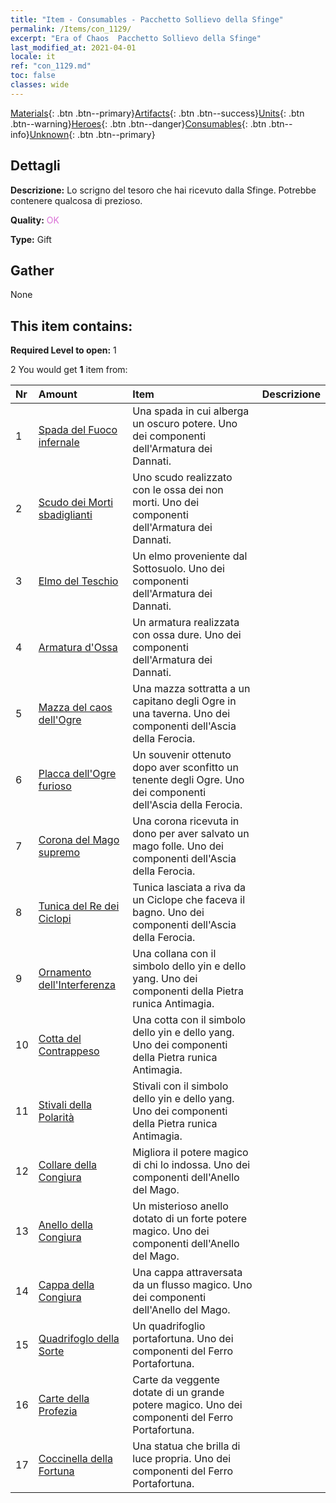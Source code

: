 ```yaml
---
title: "Item - Consumables - Pacchetto Sollievo della Sfinge"
permalink: /Items/con_1129/
excerpt: "Era of Chaos  Pacchetto Sollievo della Sfinge"
last_modified_at: 2021-04-01
locale: it
ref: "con_1129.md"
toc: false
classes: wide
---
```

 [Materials](/it/Items/){: .btn .btn--primary}[Artifacts](/it/Items/Artifacts/){: .btn .btn--success}[Units](/it/Items/Units/){: .btn .btn--warning}[Heroes](/it/Items/Heroes/){: .btn .btn--danger}[Consumables](/it/Items/Consumables/){: .btn .btn--info}[Unknown](/it/Items/Unknown/){: .btn .btn--primary}

## Dettagli
 **Descrizione:** Lo scrigno del tesoro che hai ricevuto dalla Sfinge. Potrebbe contenere qualcosa di prezioso.

 **Quality:** <span style="color: #DA70D6">OK</span>

 **Type:** Gift

## Gather

  None

## This item contains:

 **Required Level to open:** 1

 2 You would get **1** item  from:

  | Nr | Amount |     Item    | Descrizione |
  |:---|:-------|:------------|:-----------:|
  | 1 | [Spada del Fuoco infernale](/it/Items/art_121/) | Una spada in cui alberga un oscuro potere. Uno dei componenti dell'Armatura dei Dannati. | 
  | 2 | [Scudo dei Morti sbadiglianti](/it/Items/art_122/) | Uno scudo realizzato con le ossa dei non morti. Uno dei componenti dell'Armatura dei Dannati. | 
  | 3 | [Elmo del Teschio](/it/Items/art_123/) | Un elmo proveniente dal Sottosuolo. Uno dei componenti dell'Armatura dei Dannati. | 
  | 4 | [Armatura d'Ossa](/it/Items/art_124/) | Un armatura realizzata con ossa dure. Uno dei componenti dell'Armatura dei Dannati. | 
  | 5 | [Mazza del caos dell'Ogre](/it/Items/art_125/) | Una mazza sottratta a un capitano degli Ogre in una taverna. Uno dei componenti dell'Ascia della Ferocia. | 
  | 6 | [Placca dell'Ogre furioso](/it/Items/art_126/) | Un souvenir ottenuto dopo aver sconfitto un tenente degli Ogre. Uno dei componenti dell'Ascia della Ferocia. | 
  | 7 | [Corona del Mago supremo](/it/Items/art_127/) | Una corona ricevuta in dono per aver salvato un mago folle. Uno dei componenti dell'Ascia della Ferocia. | 
  | 8 | [Tunica del Re dei Ciclopi](/it/Items/art_128/) | Tunica lasciata a riva da un Ciclope che faceva il bagno. Uno dei componenti dell'Ascia della Ferocia. | 
  | 9 | [Ornamento dell'Interferenza](/it/Items/art_118/) | Una collana con il simbolo dello yin e dello yang. Uno dei componenti della Pietra runica Antimagia. | 
  | 10 | [Cotta del Contrappeso](/it/Items/art_119/) | Una cotta con il simbolo dello yin e dello yang. Uno dei componenti della Pietra runica Antimagia. | 
  | 11 | [Stivali della Polarità](/it/Items/art_120/) | Stivali con il simbolo dello yin e dello yang. Uno dei componenti della Pietra runica Antimagia. | 
  | 12 | [Collare della Congiura](/it/Items/art_115/) | Migliora il potere magico di chi lo indossa. Uno dei componenti dell'Anello del Mago. | 
  | 13 | [Anello della Congiura](/it/Items/art_116/) | Un misterioso anello dotato di un forte potere magico. Uno dei componenti dell'Anello del Mago. | 
  | 14 | [Cappa della Congiura](/it/Items/art_117/) | Una cappa attraversata da un flusso magico. Uno dei componenti dell'Anello del Mago. | 
  | 15 | [Quadrifoglo della Sorte](/it/Items/art_109/) | Un quadrifoglio portafortuna. Uno dei componenti del Ferro Portafortuna. | 
  | 16 | [Carte della Profezia](/it/Items/art_110/) | Carte da veggente dotate di un grande potere magico. Uno dei componenti del Ferro Portafortuna. | 
  | 17 | [Coccinella della Fortuna](/it/Items/art_111/) | Una statua che brilla di luce propria. Uno dei componenti del Ferro Portafortuna. | 
